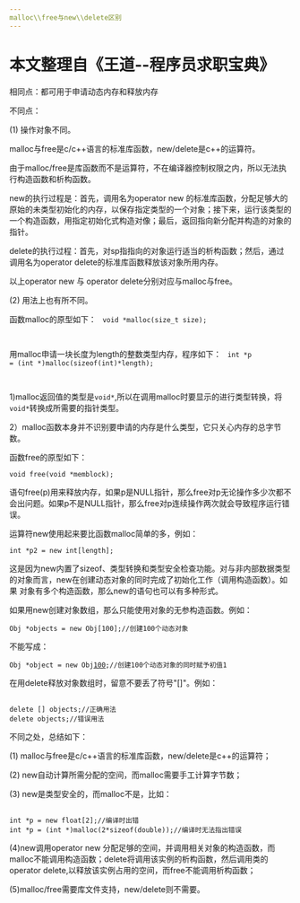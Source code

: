 ```yaml
---
malloc\\free与new\\delete区别
---
```


本文整理自《王道--程序员求职宝典》
========================

相同点：都可用于申请动态内存和释放内存

不同点：

(1) 操作对象不同。

malloc与free是c/c++语言的标准库函数，new/delete是c++的运算符。

由于malloc/free是库函数而不是运算符，不在编译器控制权限之内，所以无法执行构造函数和析构函数。

new的执行过程是：首先，调用名为operator new 的标准库函数，分配足够大的原始的未类型初始化的内存，以保存指定类型的一个对象；接下来，运行该类型的
一个构造函数，用指定初始化式构造对像；最后，返回指向新分配并构造的对象的指针。

delete的执行过程：首先，对sp指指向的对象运行适当的析构函数；然后，通过调用名为operator delete的标准库函数释放该对象所用内存。

以上operator new 与 operator delete分别对应与malloc与free。

(2) 用法上也有所不同。

函数malloc的原型如下：
<code>
void *malloc(size_t size);

</code>

用malloc申请一块长度为length的整数类型内存，程序如下：
<code>
int *p = (int *)malloc(sizeof(int)*length);

</code>

1)malloc返回值的类型是<code>void*</code>,所以在调用malloc时要显示的进行类型转换，将<code>void*</code>转换成所需要的指针类型。

2）malloc函数本身并不识别要申请的内存是什么类型，它只关心内存的总字节数。

函数free的原型如下：

<code>void free(void *memblock);</code>

语句free(p)用来释放内存，如果p是NULL指针，那么free对p无论操作多少次都不会出问题。如果p不是NULL指针，那么free对p连续操作两次就会导致程序运行错误。

运算符new使用起来要比函数malloc简单的多，例如：

<code>int *p2 = new int[length];</code>

这是因为new内置了sizeof、类型转换和类型安全检查功能。对与非内部数据类型的对象而言，new在创建动态对象的同时完成了初始化工作（调用构造函数）。如果
对象有多个构造函数，那么new的语句也可以有多种形式。

如果用new创建对象数组，那么只能使用对象的无参构造函数。例如：

<code>Obj *objects = new Obj[100];//创建100个动态对象</code>

不能写成：

<code>Obj *object = new Obj[100](1);//创建100个动态对象的同时赋予初值1</code>

在用delete释放对象数组时，留意不要丢了符号"\[\]"。例如：

<code>
delete [] objects;//正确用法
delete objects;//错误用法
</code>

不同之处，总结如下：

(1) malloc与free是c/c++语言的标准库函数，new/delete是c++的运算符；

(2) new自动计算所需分配的空间，而malloc需要手工计算字节数；

(3) new是类型安全的，而malloc不是，比如：

<code>
int *p = new float[2];//编译时出错
int *p = (int *)malloc(2*sizeof(double));//编译时无法指出错误
</code>

(4)new调用operator new 分配足够的空间，并调用相关对象的构造函数，而malloc不能调用构造函数；delete将调用该实例的析构函数，然后调用类的operator 
delete,以释放该实例占用的空间，而free不能调用析构函数；

(5)malloc/free需要库文件支持，new/delete则不需要。
